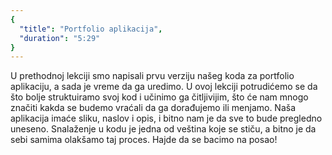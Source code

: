 ```yaml
---
{
  "title": "Portfolio aplikacija",
  "duration": "5:29"
}
---
```


U prethodnoj lekciji smo napisali prvu verziju našeg koda za portfolio aplikaciju, a sada je vreme da ga uredimo. U ovoj lekciji potrudićemo se da što bolje struktuiramo svoj kod i učinimo ga čitljivijim, što će nam mnogo značiti kakda se budemo vraćali da ga dorađujemo ili menjamo. Naša aplikacija imaće sliku, naslov i opis, i bitno nam je da sve to bude pregledno uneseno. Snalaženje u kodu je jedna od veština koje se stiču, a bitno je da sebi samima olakšamo taj proces. Hajde da se bacimo na posao!


